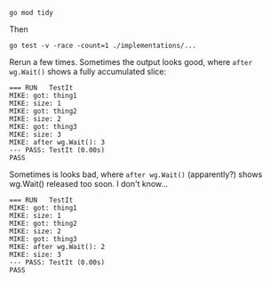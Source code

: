 ```
go mod tidy
```
Then
```
go test -v -race -count=1 ./implementations/...
```

Rerun a few times.  Sometimes the output looks good, where `after wg.Wait()` shows a fully accumulated slice:
```
=== RUN   TestIt
MIKE: got: thing1
MIKE: size: 1
MIKE: got: thing2
MIKE: size: 2
MIKE: got: thing3
MIKE: size: 3
MIKE: after wg.Wait(): 3
--- PASS: TestIt (0.00s)
PASS
```

Sometimes is looks bad, where `after wg.Wait()` (apparently?) shows wg.Wait() released too soon.  I don't know...
```
=== RUN   TestIt
MIKE: got: thing1
MIKE: size: 1
MIKE: got: thing2
MIKE: size: 2
MIKE: got: thing3
MIKE: after wg.Wait(): 2
MIKE: size: 3
--- PASS: TestIt (0.00s)
PASS
```
